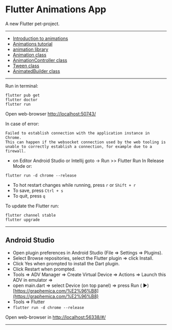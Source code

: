 # Flutter Animations App

A new Flutter pet-project.

 --------

* [Introduction to animations](https://flutter.dev/docs/development/ui/animations)
* [Animations tutorial](https://flutter.dev/docs/development/ui/animations/tutorial)
* [animation library](https://api.flutter.dev/flutter/animation/animation-library.html)
* [Animation<T> class](https://api.flutter.dev/flutter/animation/Animation-class.html)
* [AnimationController class](https://api.flutter.dev/flutter/animation/AnimationController-class.html)
* [Tween<T extends dynamic> class](https://api.flutter.dev/flutter/animation/Tween-class.html)
* [AnimatedBuilder class](https://api.flutter.dev/flutter/widgets/AnimatedBuilder-class.html)




 --------


Run in terminal:

``` 
flutter pub get
flutter doctor
flutter run
```

Open web-browser [http://localhost:50743/](http://localhost:50743/)

In case of error:

``` 
Failed to establish connection with the application instance in Chrome.
This can happen if the websocket connection used by the web tooling is unable to correctly establish a connection, for example due to a firewall.
```

- on Editor Android Studio or Intellij goto -> Run >> Flutter Run In Release Mode or:

``` 
flutter run -d chrome --release
```

- To hot restart changes while running, press ```r``` or ```Shift + r```
- To save, press ```Ctrl + s```
- To quit, press ```q```

To update the Flutter run:

``` 
flutter channel stable
flutter upgrade 
```

------

## Android Studio

- Open plugin preferences in Android Studio (File => Settings => Plugins).
- Select Browse repositories, select the Flutter plugin => click Install.
- Click Yes when prompted to install the Dart plugin.
- Click Restart when prompted.
- Tools => ADV Manager => Create Virtual Device => Actions => Launch this ADV in emulator =>
- open main.dart => select Device (on top panel) => press Run (
  &#9658;) [https://graphemica.com/%E2%96%B8](https://graphemica.com/%E2%96%B8)
- Tools => Flutter
- ```flutter run -d chrome --release```

Open web-browser in [http://localhost:56338/#/](http://localhost:56338/#/)

------
